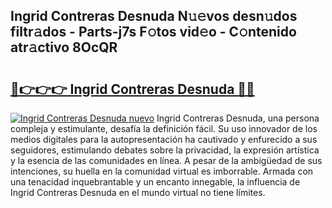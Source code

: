 ## Ingrid Contreras Desnuda N𝚞𝚎vos desn𝚞dos filtr𝚊dos - Parts-j7s F𝚘tos vid𝚎o - C𝚘ntenido atr𝚊ctivo 8OcQR

# <h2><a href="http://mbbs0w.tromn.icu/?c=Ingrid+Contreras+Desnuda">🔗👉👉👉 Ingrid Contreras Desnuda 🔗🔗</a></h2>

[![Ingrid Contreras Desnuda nuevo](https://i.imgur.com/pEAQMta.gif)](http://mbbs0w.tromn.icu/?c=Ingrid+Contreras+Desnuda)
Ingrid Contreras Desnuda, una persona compleja y estimulante, desafía la definición fácil. Su uso innovador de los medios digitales para la autopresentación ha cautivado y enfurecido a sus seguidores, estimulando debates sobre la privacidad, la expresión artística y la esencia de las comunidades en línea. A pesar de la ambigüedad de sus intenciones, su huella en la comunidad virtual es imborrable. Armada con una tenacidad inquebrantable y un encanto innegable, la influencia de Ingrid Contreras Desnuda en el mundo virtual no tiene límites.

